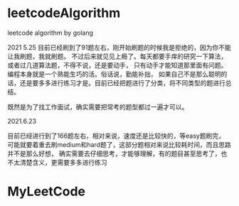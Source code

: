 # leetcodeAlgorithm

leetcode algorithm by golang

2021 5.25 
目前已经刷到了91题左右，刚开始刷题的时候我是拒绝的，因为你不能让我刷题，我就刷题。
不过后来就见见上瘾了。每天都要手痒的研究一下算法，或者过几道算法题，不得不说，还是要动手，
只有动手才能知道那里面有问题。编程本身就是一个熟能生巧的活。俗话说，勤能补拙，
如果自己不是那么聪明的话，还是要多多进行练习才是。目前已经把题进行了分类，将不同类型的题进行总结。


既然是为了找工作面试，确实需要把常考的题型都过一遍才可以。

2021.6.23

目前已经进行到了166题左右，相对来说，速度还是比较快的，等easy题刷完，
可能就要着重去刷medium和hard题了，这部分题相对来说比较耗时间，而且思路并不是那么好想，
确实需要去仔细思考，才能够理解，有的题目甚至思考了，也不太清楚含义，更需要多多进行练习

 # MyLeetCode
